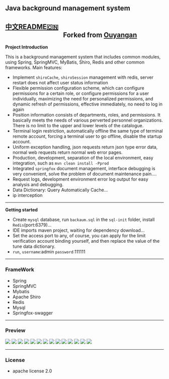 ## Java background management system

[中文README🇨🇳](https://github.com/Chankin026/BackAuM/blob/master/README-zh-cn.md)   &nbsp;&nbsp;&nbsp;&nbsp;&nbsp;&nbsp;&nbsp;&nbsp;&nbsp;&nbsp;&nbsp;&nbsp;&nbsp;&nbsp;&nbsp;&nbsp;&nbsp;&nbsp;&nbsp;&nbsp;&nbsp;&nbsp;&nbsp;&nbsp;&nbsp;&nbsp; &nbsp;&nbsp;&nbsp;&nbsp;&nbsp;&nbsp;&nbsp;&nbsp;&nbsp;&nbsp;&nbsp;&nbsp;&nbsp;&nbsp;&nbsp;&nbsp;&nbsp;&nbsp;&nbsp;&nbsp;&nbsp;&nbsp;&nbsp;&nbsp;&nbsp;&nbsp;&nbsp;&nbsp;&nbsp;&nbsp;&nbsp;&nbsp;&nbsp;&nbsp;&nbsp;&nbsp;&nbsp;Forked from [Ouyangan](https://github.com/Ouyangan)
---

**Project Introduction**

This is a background management system that includes common modules, using Spring, SpringMVC, MyBatis, Shiro, Redis and other common frameworks. Main features:

- Implement `shiroCache`, `shiroSession` management with redis, server restart does not affect user status information
- Flexible permission configuration scheme, which can configure permissions for a certain role, or configure permissions for a user individually, maximizing the need for personalized permissions, and dynamic refresh of permissions, effective immediately, no need to log in again
- Position information consists of departments, roles, and permissions. It basically meets the needs of various perverted personnel organizations. There is no limit to the upper and lower levels of the catalogue.
- Terminal login restriction, automatically offline the same type of terminal remote account, forcing a terminal user to go offline, disable the startup account.
- Uniform exception handling, json requests return json type error data, normal web requests return normal web error pages.
- Production, development, separation of the local environment, easy integration, such as `mvn clean install -Pprod`
- Integrated `springfox` document management, interface debugging is very convenient, solve the problem of document maintenance pain....
- Request logs, development environment error log output for easy analysis and debugging.
- Data Dictionary: Query Automatically Cache...
- ip interception

---

**Getting started**

- Create `mysql` database, run `backaum.sql` in the `sql-init` folder, install `Redis`(port:6379)...
- IDE imports maven project, waiting for dependency download...
- Set the access port to any, of course, you can apply for the limit verification account binding yourself, and then replace the value of the tune data dictionary.
- `run`, `username`:admin `password`:111111

---
### FrameWork
- Spring         
- SpringMVC    
- Mybatis       
- Apache Shiro    
- Redis           
- Mysql           
- Springfox-swagger 
---
### Preview
![](http://ww1.sinaimg.cn/large/6135a28bgy1fya53zp1odj20ul0iajs6.jpg)
![](http://ww1.sinaimg.cn/large/6135a28bgy1fya53yus5vj21z30xz78w.jpg)
![](http://ww1.sinaimg.cn/large/6135a28bgy1fya53ywa6xj21z10y2aho.jpg)
![](http://ww1.sinaimg.cn/large/6135a28bgy1fya53yuot0j21z30p4jwa.jpg)
![](http://ww1.sinaimg.cn/large/6135a28bgy1fya53yuyj0j21xx0pvag4.jpg)
![](http://ww1.sinaimg.cn/large/6135a28bgy1fya53zbbm7j21z30sltfc.jpg)
![](http://ww1.sinaimg.cn/large/6135a28bgy1fya53zhghpj21ys0vuqcm.jpg)
![](http://ww1.sinaimg.cn/large/6135a28bgy1fya53zb6qej21wr0t3te9.jpg)
![](http://ww1.sinaimg.cn/large/6135a28bgy1fya53zcbd5j21yr0y6gsn.jpg)
![](http://ww1.sinaimg.cn/large/6135a28bgy1fya53yustaj21yd0kx78l.jpg)
![](http://ww1.sinaimg.cn/large/6135a28bgy1fya53zdvbhj21ya0u4qa8.jpg)
![](http://ww1.sinaimg.cn/large/6135a28bgy1fya53zqvdsj21cc0xsaet.jpg)
![](http://ww1.sinaimg.cn/large/6135a28bgy1fya53zorudj21bu0xvq5p.jpg)
![](http://ww1.sinaimg.cn/large/6135a28bgy1fya53zs18uj21yx0x9wld.jpg)

---
### License

- apache license 2.0




